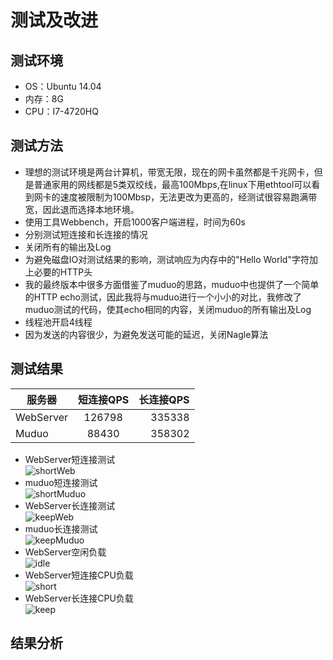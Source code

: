 # 测试及改进

## 测试环境
* OS：Ubuntu 14.04
* 内存：8G
* CPU：I7-4720HQ

## 测试方法
* 理想的测试环境是两台计算机，带宽无限，现在的网卡虽然都是千兆网卡，但是普通家用的网线都是5类双绞线，最高100Mbps,在linux下用ethtool可以看到网卡的速度被限制为100Mbsp，无法更改为更高的，经测试很容易跑满带宽，因此退而选择本地环境。
* 使用工具Webbench，开启1000客户端进程，时间为60s
* 分别测试短连接和长连接的情况
* 关闭所有的输出及Log
* 为避免磁盘IO对测试结果的影响，测试响应为内存中的"Hello World"字符加上必要的HTTP头
* 我的最终版本中很多方面借鉴了muduo的思路，muduo中也提供了一个简单的HTTP echo测试，因此我将与muduo进行一个小小的对比，我修改了muduo测试的代码，使其echo相同的内容，关闭muduo的所有输出及Log
* 线程池开启4线程
* 因为发送的内容很少，为避免发送可能的延迟，关闭Nagle算法


## 测试结果
| 服务器 | 短连接QPS | 长连接QPS | 
| - | :-: | -: | 
| WebServer | 126798| 335338 | 
| Muduo | 88430 | 358302 | 


* WebServer短连接测试  
![shortWeb](https://github.com/linyacool/WebServer/blob/master/datum/WebServer.png)
* muduo短连接测试  
![shortMuduo](https://github.com/linyacool/WebServer/blob/master/datum/muduo.png)
* WebServer长连接测试  
![keepWeb](https://github.com/linyacool/WebServer/blob/master/datum/WebServerk.png)
* muduo长连接测试  
![keepMuduo](https://github.com/linyacool/WebServer/blob/master/datum/muduok.png)
* WebServer空闲负载  
![idle](https://github.com/linyacool/WebServer/blob/master/datum/idle.png)
* WebServer短连接CPU负载  
![short](https://github.com/linyacool/WebServer/blob/master/datum/close.png)
* WebServer长连接CPU负载  
![keep](https://github.com/linyacool/WebServer/blob/master/datum/keepalive.png)

## 结果分析
